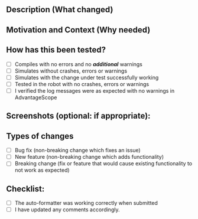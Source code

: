 <!--- Provide a general summary of your changes in the Title above -->

## Description (What changed)
<!--- Describe your changes in detail -->

## Motivation and Context (Why needed)
<!--- Why is this change required? What problem does it solve? -->
<!--- If it fixes an open issue, please link to the issue here. -->

## How has this been tested?
<!--- Please describe in detail how you tested your changes. -->
<!--- Include details of your testing environment, tests ran to see how -->
<!--- your change affects other areas of the code, etc. -->
- [ ] Compiles with no errors and no ***additional*** warnings
- [ ] Simulates without crashes, errors or warnings
- [ ] Simulates with the change under test successfully working
- [ ] Tested in the robot with no crashes, errors or warnings
- [ ] I verified the log messages were as expected with no warnings in AdvantageScope

## Screenshots (optional: if appropriate):

## Types of changes
<!--- What types of changes does your code introduce? Put an `x` in all the boxes that apply: -->
- [ ] Bug fix (non-breaking change which fixes an issue)
- [ ] New feature (non-breaking change which adds functionality)
- [ ] Breaking change (fix or feature that would cause existing functionality to not work as expected)

## Checklist:
<!--- Go over all the following points, and put an `x` in all the boxes that apply. -->
<!--- If you're unsure about any of these, don't hesitate to ask. We're here to help! -->
- [ ] The auto-formatter was working correctly when submitted
- [ ] I have updated any comments accordingly.

